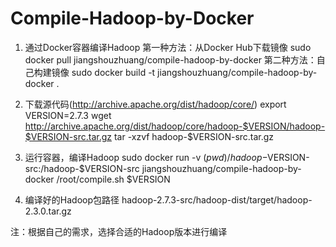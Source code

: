 # Compile-Hadoop-by-Docker
1. 通过Docker容器编译Hadoop
    第一种方法：从Docker Hub下载镜像
    sudo docker pull jiangshouzhuang/compile-hadoop-by-docker
    第二种方法：自己构建镜像
    sudo docker build -t jiangshouzhuang/compile-hadoop-by-docker .

2. 下载源代码(http://archive.apache.org/dist/hadoop/core/)
    export VERSION=2.7.3
    wget http://archive.apache.org/dist/hadoop/core/hadoop-$VERSION/hadoop-$VERSION-src.tar.gz
    tar -xzvf hadoop-$VERSION-src.tar.gz

3. 运行容器，编译Hadoop
    sudo docker run -v $(pwd)/hadoop-$VERSION-src:/hadoop-$VERSION-src jiangshouzhuang/compile-hadoop-by-docker /root/compile.sh $VERSION

4. 编译好的Hadoop包路径
hadoop-2.7.3-src/hadoop-dist/target/hadoop-2.3.0.tar.gz

注：根据自己的需求，选择合适的Hadoop版本进行编译
